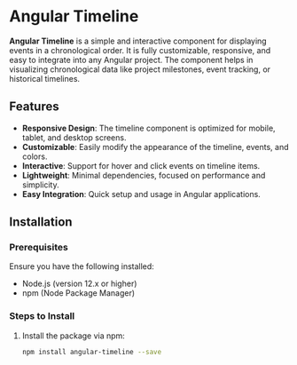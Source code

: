 # Angular Timeline

**Angular Timeline** is a simple and interactive component for displaying events in a chronological order. It is fully customizable, responsive, and easy to integrate into any Angular project. The component helps in visualizing chronological data like project milestones, event tracking, or historical timelines.

## Features

- **Responsive Design**: The timeline component is optimized for mobile, tablet, and desktop screens.
- **Customizable**: Easily modify the appearance of the timeline, events, and colors.
- **Interactive**: Support for hover and click events on timeline items.
- **Lightweight**: Minimal dependencies, focused on performance and simplicity.
- **Easy Integration**: Quick setup and usage in Angular applications.

## Installation

### Prerequisites
Ensure you have the following installed:
- Node.js (version 12.x or higher)
- npm (Node Package Manager)

### Steps to Install

1. Install the package via npm:
   ```bash
   npm install angular-timeline --save
